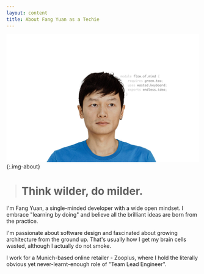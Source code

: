 ```yaml
---
layout: content
title: About Fang Yuan as a Techie
---
```


![](/images/fang-techie.jpg){:.img-about}

> # Think wilder, do milder.

I'm Fang Yuan, a single-minded developer with a wide open mindset. I embrace "learning by doing" and
believe all the brilliant ideas are born from the practice.

I'm passionate about software design and fascinated about growing architecture from the ground up.
That's usually how I get my brain cells wasted, although I actually do not smoke.

I work for a Munich-based online retailer - Zooplus, where I hold the literally obvious yet
never-learnt-enough role of "Team Lead Engineer".
